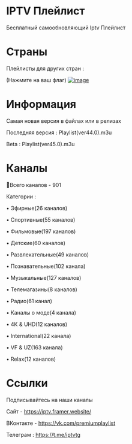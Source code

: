 # IPTV Плейлист
Бесплатный самообновляющий Iptv Плейлист

# Страны
Плейлисты для других стран :

(Нажмите на ваш флаг)
[![image](https://emojigraph.org/media/twitter/flag-belarus_1f1e7-1f1fe.png)
](https://github.com/iptvru/iptvby)

# Информация
Самая новая версия в файлах или в релизах

Последняя версия : Playlist(ver44.0).m3u

Beta : Playlist(ver45.0).m3u


# Каналы
📑Всего каналов - 901

Категории :

• Эфирные(26 каналов)

• Спортивные(55 каналов)

• Фильмовые(197 каналов)

• Детские(60 каналов)

• Развлекательные(49 каналов)

• Познавательные(102 канала)

• Музыкальные(127 каналов)

• Телемагазины(8 каналов)

• Радио(61 канал)

• Каналы о моде(4 канала)

• 4К & UHD(12 каналов)

• International(22 канала)

• VF & UZ(163 канала)

• Relax(12 каналов)


# Ссылки
Подписывайтесь на наши каналы

Сайт - https://iptv.framer.website/

ВКонтакте - https://vk.com/premiumplaylist

Телеграм : https://t.me/iptvtg
